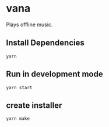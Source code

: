 # vana
Plays offline music.

## Install Dependencies
```
yarn
```
## Run in development mode
```
yarn start
```
## create installer
```
yarn make
```
